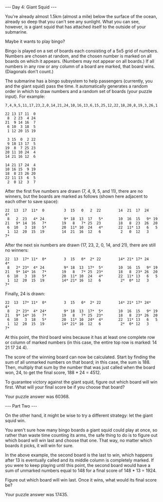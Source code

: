 --- Day 4: Giant Squid ---

You're already almost 1.5km (almost a mile) below the surface of the ocean, already so deep that you can't see any sunlight. What you can see, however, is a giant squid that has attached itself to the outside of your submarine.

Maybe it wants to play bingo?

Bingo is played on a set of boards each consisting of a 5x5 grid of numbers. Numbers are chosen at random, and the chosen number is marked on all boards on which it appears. (Numbers may not appear on all boards.) If all numbers in any row or any column of a board are marked, that board wins. (Diagonals don't count.)

The submarine has a bingo subsystem to help passengers (currently, you and the giant squid) pass the time. It automatically generates a random order in which to draw numbers and a random set of boards (your puzzle input). For example:

    7,4,9,5,11,17,23,2,0,14,21,24,10,16,13,6,15,25,12,22,18,20,8,19,3,26,1
     
    22 13 17 11  0
     8  2 23  4 24
    21  9 14 16  7
     6 10  3 18  5
     1 12 20 15 19
     
     3 15  0  2 22
     9 18 13 17  5
    19  8  7 25 23
    20 11 10 24  4
    14 21 16 12  6
     
    14 21 17 24  4
    10 16 15  9 19
    18  8 23 26 20
    22 11 13  6  5
     2  0 12  3  7

After the first five numbers are drawn (7, 4, 9, 5, and 11), there are no winners, but the boards are marked as follows (shown here adjacent to each other to save space):

    22  13  17  11*  0         3  15   0   2  22        14  21  17  24   4*
     8   2  23   4* 24         9* 18  13  17   5*       10  16  15   9* 19
    21   9* 14  16   7*       19   8   7* 25  23        18   8  23  26  20
     6  10   3  18   5*       20  11* 10  24   4*       22  11* 13   6   5
     1  12  20  15  19        14  21  16  12   6         2   0  12   3   7*

After the next six numbers are drawn (17, 23, 2, 0, 14, and 21), there are still no winners:

    22  13  17* 11*  0*        3  15   0*  2* 22        14* 21* 17* 24   4*
     8   2* 23*  4* 24         9* 18  13  17*  5*       10  16  15   9* 19
    21   9* 14* 16   7*       19   8   7* 25  23*       18   8  23* 26  20
     6  10   3  18   5*       20  11* 10  24   4*       22  11* 13   6   5
     1  12  20  15  19        14* 21* 16  12   6         2*  0* 12   3   7*

Finally, 24 is drawn:

    22  13  17* 11*  0*        3  15   0*  2* 22        14* 21* 17* 24*  4*
     8   2* 23*  4* 24*        9* 18  13  17*  5*       10  16  15   9* 19
    21   9* 14* 16   7*       19   8   7* 25  23*       18   8  23* 26  20
     6  10   3  18   5*       20  11* 10  24*  4*       22  11* 13   6   5
     1  12  20  15  19        14* 21* 16  12   6         2*  0* 12   3   7*

At this point, the third board wins because it has at least one complete row or column of marked numbers (in this case, the entire top row is marked: 14 21 17 24 4).

The score of the winning board can now be calculated. Start by finding the sum of all unmarked numbers on that board; in this case, the sum is 188. Then, multiply that sum by the number that was just called when the board won, 24, to get the final score, 188 * 24 = 4512.

To guarantee victory against the giant squid, figure out which board will win first. What will your final score be if you choose that board?

Your puzzle answer was 60368.

--- Part Two ---

On the other hand, it might be wise to try a different strategy: let the giant squid win.

You aren't sure how many bingo boards a giant squid could play at once, so rather than waste time counting its arms, the safe thing to do is to figure out which board will win last and choose that one. That way, no matter which boards it picks, it will win for sure.

In the above example, the second board is the last to win, which happens after 13 is eventually called and its middle column is completely marked. If you were to keep playing until this point, the second board would have a sum of unmarked numbers equal to 148 for a final score of 148 * 13 = 1924.

Figure out which board will win last. Once it wins, what would its final score be?

Your puzzle answer was 17435.